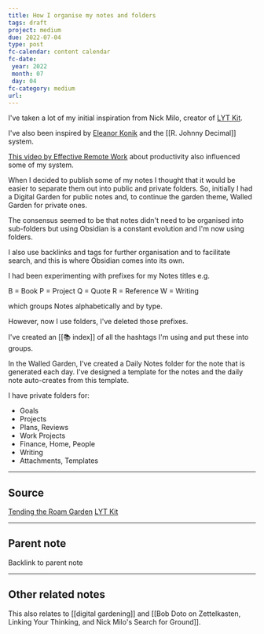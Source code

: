 ```yaml
---
title: How I organise my notes and folders
tags: draft
project: medium
due: 2022-07-04
type: post
fc-calendar: content calendar
fc-date:
 year: 2022
 month: 07
 day: 04
fc-category: medium
url:
---
```


I've taken a lot of my initial inspiration from Nick Milo, creator of [LYT Kit](https://www.linkingyourthinking.com/).

I've also been inspired by [Eleanor Konik](https://publish.obsidian.md/eleanorkonik/00+Meta/03+Structure/Welcome) and the [[R. Johnny Decimal]] system.

[This video by Effective Remote Work](https://youtu.be/oETBOXhdGPs) about productivity also influenced some of my system.

When I decided to publish some of my notes I thought that it would be easier to separate them out into public and private folders. So, initially I had a Digital Garden for public notes and, to continue the garden theme, Walled Garden for private ones.

The consensus seemed to be that notes didn't need to be organised into sub-folders but using Obsidian is a constant evolution and I'm now using folders. 

I also use backlinks and tags for further organisation and to facilitate search, and this is where Obsidian comes into its own.

I had been experimenting with prefixes for my Notes titles e.g. 

B = Book
P = Project
Q = Quote
R = Reference
W = Writing 

which groups Notes alphabetically and by type.

However, now I use folders, I've deleted those prefixes.

I've created an [[📚 index]] of all the hashtags I'm using and put these into groups.

In the Walled Garden, I've created a Daily Notes folder for the note that is generated each day. I've designed a template for the notes and the daily note auto-creates from this template.

I have private folders for:
- Goals
- Projects
- Plans, Reviews
- Work Projects
- Finance, Home, People
- Writing
- Attachments, Templates

---

## Source

[Tending the Roam Garden](https://maggieappleton.com/roam-garden)
[LYT Kit](https://www.linkingyourthinking.com/)

---

## Parent note

Backlink to parent note

---

## Other related notes

This also relates to [[digital gardening]] and [[Bob Doto on Zettelkasten, Linking Your Thinking, and Nick Milo's Search for Ground]].